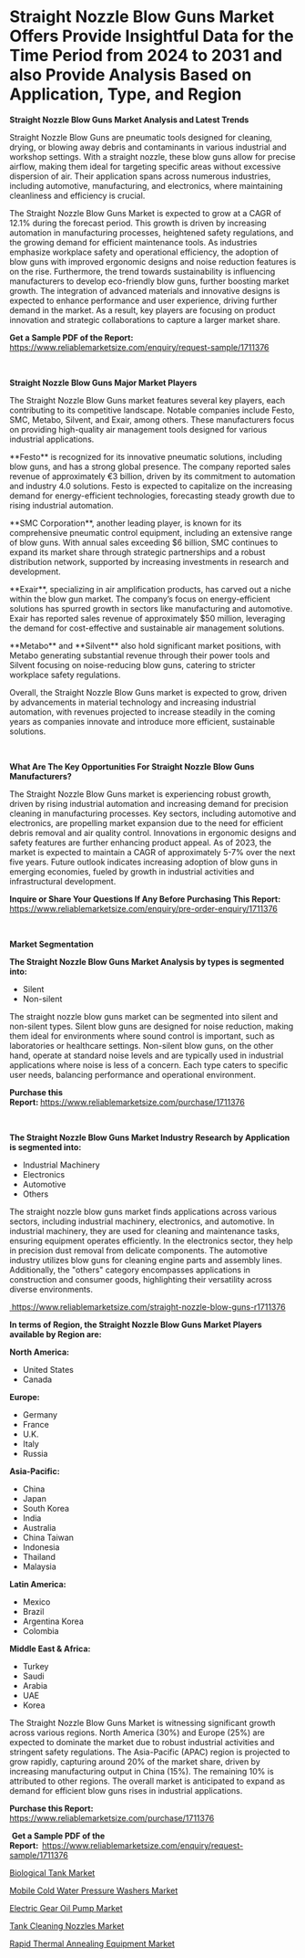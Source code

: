 <p><h1>Straight Nozzle Blow Guns Market Offers Provide Insightful Data for the Time Period from 2024 to 2031 and also Provide Analysis Based on Application, Type, and Region</h1></p><p><strong>Straight Nozzle Blow Guns Market Analysis and Latest Trends</strong></p>
<p><p>Straight Nozzle Blow Guns are pneumatic tools designed for cleaning, drying, or blowing away debris and contaminants in various industrial and workshop settings. With a straight nozzle, these blow guns allow for precise airflow, making them ideal for targeting specific areas without excessive dispersion of air. Their application spans across numerous industries, including automotive, manufacturing, and electronics, where maintaining cleanliness and efficiency is crucial.</p><p>The Straight Nozzle Blow Guns Market is expected to grow at a CAGR of 12.1% during the forecast period. This growth is driven by increasing automation in manufacturing processes, heightened safety regulations, and the growing demand for efficient maintenance tools. As industries emphasize workplace safety and operational efficiency, the adoption of blow guns with improved ergonomic designs and noise reduction features is on the rise. Furthermore, the trend towards sustainability is influencing manufacturers to develop eco-friendly blow guns, further boosting market growth. The integration of advanced materials and innovative designs is expected to enhance performance and user experience, driving further demand in the market. As a result, key players are focusing on product innovation and strategic collaborations to capture a larger market share.</p></p>
<p><strong>Get a Sample PDF of the Report:&nbsp;</strong> <a href="https://www.reliablemarketsize.com/enquiry/request-sample/1711376?utm_campaign=1592&utm_medium=2&utm_source=Github&utm_content=ia&utm_term=22102024&utm_id=straight-nozzle-blow-guns">https://www.reliablemarketsize.com/enquiry/request-sample/1711376</a></p>
<p>&nbsp;</p>
<p><strong>Straight Nozzle Blow Guns Major Market Players</strong></p>
<p><p>The Straight Nozzle Blow Guns market features several key players, each contributing to its competitive landscape. Notable companies include Festo, SMC, Metabo, Silvent, and Exair, among others. These manufacturers focus on providing high-quality air management tools designed for various industrial applications.</p><p>**Festo** is recognized for its innovative pneumatic solutions, including blow guns, and has a strong global presence. The company reported sales revenue of approximately €3 billion, driven by its commitment to automation and industry 4.0 solutions. Festo is expected to capitalize on the increasing demand for energy-efficient technologies, forecasting steady growth due to rising industrial automation.</p><p>**SMC Corporation**, another leading player, is known for its comprehensive pneumatic control equipment, including an extensive range of blow guns. With annual sales exceeding $6 billion, SMC continues to expand its market share through strategic partnerships and a robust distribution network, supported by increasing investments in research and development.</p><p>**Exair**, specializing in air amplification products, has carved out a niche within the blow gun market. The company’s focus on energy-efficient solutions has spurred growth in sectors like manufacturing and automotive. Exair has reported sales revenue of approximately $50 million, leveraging the demand for cost-effective and sustainable air management solutions.</p><p>**Metabo** and **Silvent** also hold significant market positions, with Metabo generating substantial revenue through their power tools and Silvent focusing on noise-reducing blow guns, catering to stricter workplace safety regulations.</p><p>Overall, the Straight Nozzle Blow Guns market is expected to grow, driven by advancements in material technology and increasing industrial automation, with revenues projected to increase steadily in the coming years as companies innovate and introduce more efficient, sustainable solutions.</p></p>
<p>&nbsp;</p>
<p><strong>What Are The Key Opportunities For Straight Nozzle Blow Guns Manufacturers?</strong></p>
<p><p>The Straight Nozzle Blow Guns market is experiencing robust growth, driven by rising industrial automation and increasing demand for precision cleaning in manufacturing processes. Key sectors, including automotive and electronics, are propelling market expansion due to the need for efficient debris removal and air quality control. Innovations in ergonomic designs and safety features are further enhancing product appeal. As of 2023, the market is expected to maintain a CAGR of approximately 5-7% over the next five years. Future outlook indicates increasing adoption of blow guns in emerging economies, fueled by growth in industrial activities and infrastructural development.</p></p>
<p><strong>Inquire or Share Your Questions If Any Before Purchasing This Report:</strong> <a href="https://www.reliablemarketsize.com/enquiry/pre-order-enquiry/1711376?utm_campaign=1592&utm_medium=2&utm_source=Github&utm_content=ia&utm_term=22102024&utm_id=straight-nozzle-blow-guns">https://www.reliablemarketsize.com/enquiry/pre-order-enquiry/1711376</a></p>
<p>&nbsp;</p>
<p><strong>Market Segmentation</strong></p>
<p><strong>The Straight Nozzle Blow Guns Market Analysis by types is segmented into:</strong></p>
<p><ul><li>Silent</li><li>Non-silent</li></ul></p>
<p><p>The straight nozzle blow guns market can be segmented into silent and non-silent types. Silent blow guns are designed for noise reduction, making them ideal for environments where sound control is important, such as laboratories or healthcare settings. Non-silent blow guns, on the other hand, operate at standard noise levels and are typically used in industrial applications where noise is less of a concern. Each type caters to specific user needs, balancing performance and operational environment.</p></p>
<p><strong>Purchase this Report:&nbsp;</strong><a href="https://www.reliablemarketsize.com/purchase/1711376?utm_campaign=1592&utm_medium=2&utm_source=Github&utm_content=ia&utm_term=22102024&utm_id=straight-nozzle-blow-guns">https://www.reliablemarketsize.com/purchase/1711376</a></p>
<p>&nbsp;</p>
<p><strong>The Straight Nozzle Blow Guns Market Industry Research by Application is segmented into:</strong></p>
<p><ul><li>Industrial Machinery</li><li>Electronics</li><li>Automotive</li><li>Others</li></ul></p>
<p><p>The straight nozzle blow guns market finds applications across various sectors, including industrial machinery, electronics, and automotive. In industrial machinery, they are used for cleaning and maintenance tasks, ensuring equipment operates efficiently. In the electronics sector, they help in precision dust removal from delicate components. The automotive industry utilizes blow guns for cleaning engine parts and assembly lines. Additionally, the "others" category encompasses applications in construction and consumer goods, highlighting their versatility across diverse environments.</p></p>
<p><a href="https://www.reliablemarketsize.com/straight-nozzle-blow-guns-r1711376?utm_campaign=1592&utm_medium=2&utm_source=Github&utm_content=ia&utm_term=22102024&utm_id=straight-nozzle-blow-guns">&nbsp;https://www.reliablemarketsize.com/straight-nozzle-blow-guns-r1711376</a></p>
<p><strong>In terms of Region, the Straight Nozzle Blow Guns Market Players available by Region are:</strong></p>
<p>
    <p> <strong> North America: </strong>
        <ul>
            <li>United States</li>
            <li>Canada</li>
        </ul>
        </p> 
    <p> <strong> Europe: </strong>
        <ul>
            <li>Germany</li>
            <li>France</li>
            <li>U.K.</li>
            <li>Italy</li>
            <li>Russia</li>
        </ul>
        </p> 
    <p> <strong> Asia-Pacific: </strong>
        <ul>
            <li>China</li>
            <li>Japan</li>
            <li>South Korea</li>
            <li>India</li>
            <li>Australia</li>
            <li>China Taiwan</li>
            <li>Indonesia</li>
            <li>Thailand</li>
            <li>Malaysia</li>
        </ul>
        </p> 
    <p> <strong> Latin America: </strong>
        <ul>
            <li>Mexico</li>
            <li>Brazil</li>
            <li>Argentina Korea</li>
            <li>Colombia</li>
        </ul>
        </p> 
    <p> <strong> Middle East & Africa: </strong>
        <ul>
            <li>Turkey</li>
            <li>Saudi</li>
            <li>Arabia</li>
            <li>UAE</li>
            <li>Korea</li>
        </ul>
    </p>
    </p>
<p><p>The Straight Nozzle Blow Guns Market is witnessing significant growth across various regions. North America (30%) and Europe (25%) are expected to dominate the market due to robust industrial activities and stringent safety regulations. The Asia-Pacific (APAC) region is projected to grow rapidly, capturing around 20% of the market share, driven by increasing manufacturing output in China (15%). The remaining 10% is attributed to other regions. The overall market is anticipated to expand as demand for efficient blow guns rises in industrial applications.</p></p>
<p><strong>Purchase this Report: </strong><a href="https://www.reliablemarketsize.com/purchase/1711376?utm_campaign=1592&utm_medium=2&utm_source=Github&utm_content=ia&utm_term=22102024&utm_id=straight-nozzle-blow-guns">https://www.reliablemarketsize.com/purchase/1711376</a></p>
<p>&nbsp;<strong>Get a Sample PDF of the Report:&nbsp;&nbsp;</strong><a href="https://www.reliablemarketsize.com/enquiry/request-sample/1711376?utm_campaign=1592&utm_medium=2&utm_source=Github&utm_content=ia&utm_term=22102024&utm_id=straight-nozzle-blow-guns">https://www.reliablemarketsize.com/enquiry/request-sample/1711376</a></p>
<p><strong></strong></p>
<p><p><a href="https://www.linkedin.com/pulse/biological-tank-market-size-type-product-global-industry-analysis-mcpqf?utm_campaign=1592&utm_medium=2&utm_source=Github&utm_content=ia&utm_term=22102024&utm_id=straight-nozzle-blow-guns">Biological Tank Market</a></p><p><a href="https://www.linkedin.com/pulse/navigating-global-mobile-cold-water-pressure-washers-market-fr79f?utm_campaign=1592&utm_medium=2&utm_source=Github&utm_content=ia&utm_term=22102024&utm_id=straight-nozzle-blow-guns">Mobile Cold Water Pressure Washers Market</a></p><p><a href="https://www.linkedin.com/pulse/evaluating-electric-gear-oil-pump-market-trends-growth-opportunities-8dbtf?utm_campaign=1592&utm_medium=2&utm_source=Github&utm_content=ia&utm_term=22102024&utm_id=straight-nozzle-blow-guns">Electric Gear Oil Pump Market</a></p><p><a href="https://www.linkedin.com/pulse/strategic-market-insights-navigating-global-tank-cleaning-3huuf?utm_campaign=1592&utm_medium=2&utm_source=Github&utm_content=ia&utm_term=22102024&utm_id=straight-nozzle-blow-guns">Tank Cleaning Nozzles Market</a></p><p><a href="https://www.linkedin.com/pulse/global-perspectives-rapid-thermal-annealing-equipment-market-xvqxf?utm_campaign=1592&utm_medium=2&utm_source=Github&utm_content=ia&utm_term=22102024&utm_id=straight-nozzle-blow-guns">Rapid Thermal Annealing Equipment Market</a></p></p>